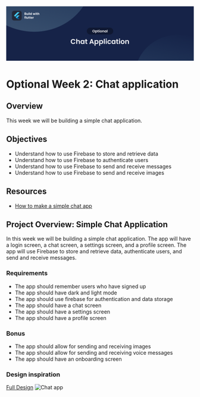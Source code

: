 # ![Alt text](/bannero.png)
# Optional Week 2: Chat application

## Overview

This week we will be building a simple chat application.

## Objectives

- Understand how to use Firebase to store and retrieve data
- Understand how to use Firebase to authenticate users
- Understand how to use Firebase to send and receive messages
- Understand how to use Firebase to send and receive images

## Resources

- [How to make a simple chat app](https://www.youtube.com/watch?v=5xU5WH2kEc0)

## Project Overview: Simple Chat Application

In this week we will be building a simple chat application. The app will have a login screen, a chat screen, a settings screen, and a profile screen. The app will use Firebase to store and retrieve data, authenticate users, and send and receive messages.

### Requirements

- The app should remember users who have signed up
- The app should have dark and light mode
- The app should use firebase for authentication and data storage
- The app should have a chat screen
- The app should have a settings screen
- The app should have a profile screen

### Bonus

- The app should allow for sending and receiving images
- The app should allow for sending and receiving voice messages
- The app should have an onboarding screen

### Design inspiration

[Full Design](https://dribbble.com/shots/22200732--Chatify-Message-App)
![Chat app](https://cdn.dribbble.com/userupload/9108679/file/original-551998f1db1faa76bbe66b84c5ab2649.png?resize=1504x1128)
